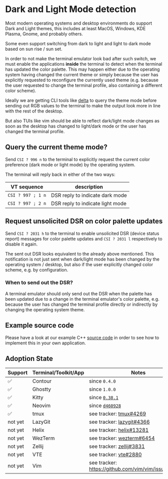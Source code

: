 # Dark and Light Mode detection

Most modern operating systems and desktop environments do support Dark and Light themes,
this includes at least MacOS, Windows, KDE Plasma, Gnome, and probably others.

Some even support switching from dark to light and light to dark mode based on sun rise / sun set.

In order to not make the terminal emulator look bad after such switch, we must
enable the applications **inside** the terminal to detect when the terminal has
updated the color palette. This may happen either due to the operating system having
changed the current theme or simply because the user has explicitly requested to
reconfigure the currently used theme (e.g. because the user requested to change the terminal profile,
also containing a different color scheme).

Ideally we are getting CLI tools like [delta]() to query the theme mode before sending out RGB values
to the terminal to make the output look more in line with the rest of the desktop.

But also TUIs like vim should be able to reflect dark/light mode changes as soon as the
desktop has changed to light/dark mode or the user has changed the terminal profile.

## Query the current theme mode?

Send `CSI ? 996 n` to the terminal to explicitly request the current
color preference (dark mode or light mode) by the operating system.

The terminal will reply back in either of the two ways:

VT sequence       | description
------------------|---------------------------------
`CSI ? 997 ; 1 n` | DSR reply to indicate dark mode
`CSI ? 997 ; 2 n` | DSR reply to indicate light mode

## Request unsolicited DSR on color palette updates

Send `CSI ? 2031 h` to the terminal to enable unsolicited DSR (device status report) messages
for color palette updates and `CSI ? 2031 l` respectively to disable it again.

The sent out DSR looks equivalent to the already above mentioned.
This notification is not just sent when dark/light mode has been changed
by the operating system / desktop, but also if the user explicitly changed color scheme,
e.g. by configuration.

### When to send out the DSR?

A terminal emulator should only send out the DSR when the palette has been updated due to a change in the
terminal emulator's color palette, e.g. because the user has changed the terminal profile directly
or indirectly by changing the operating system theme.

## Example source code

Please have a look at our example C++ [source code](https://github.com/contour-terminal/contour/blob/master/examples/detect-dark-light-mode.cpp)
in order to see how to implement this in your own application.

## Adoption State

| Support  | Terminal/Toolkit/App | Notes                                                                                               |
|----------|----------------------|-----------------------------------------------------------------------------------------------------|
| ✅       | Contour              | since `0.4.0`                                                                                       |
| ✅       | Ghostty              | since `1.0.0`                                                                                       |
| ✅       | Kitty                | since [`0.38.1`](https://sw.kovidgoyal.net/kitty/changelog/#detailed-list-of-changes)               |
| ✅       | Neovim               | since [`d460928`](https://github.com/neovim/neovim/commit/d460928263d0ff53283f301dfcb85f5b6e17d2ac) |
| ✅       | tmux                 | see tracker: [tmux#4269](https://github.com/tmux/tmux/issues/4269)                                  |
| not yet  | LazyGit              | see tracker: [lazygit#4366](https://github.com/jesseduffield/lazygit/issues/4366)                   |
| not yet  | Helix                | see tracker: [helix#13281](https://github.com/helix-editor/helix/issues/13281)                      |
| not yet  | WezTerm              | see tracker: [wezterm#6454](https://github.com/wez/wezterm/issues/6454)                             |
| not yet  | Zellij               | see tracker: [zellij#3831](https://github.com/zellij-org/zellij/issues/3831)                        |
| not yet  | VTE                  | see tracker: [vte#2880](https://gitlab.gnome.org/GNOME/vte/-/issues/2880)                           |
| not yet  | Vim                  | see tracker: https://github.com/vim/vim/issues/17251                                                |
